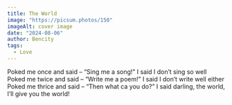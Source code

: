 ```yaml
---
title: The World
image: "https://picsum.photos/150"
imageAlt: cover image
date: "2024-08-06"
author: Bencity
tags:
  - Love
---
```


Poked me once and said –
“Sing me a song!” I said
I don’t sing so well
Poked me twice and said –
“Write me a poem!” I said
I don’t write well either
Poked me thrice and said –
“Then what ca you do?”
I said darling, the world,
I’ll give you the world!

